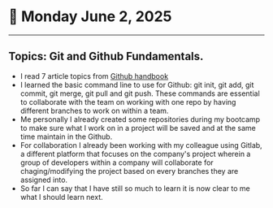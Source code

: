 # 📅 Monday June 2, 2025

---

## Topics: Git and Github Fundamentals.

- I read 7 article topics from [Github handbook](https://docs.github.com/en/get-started/using-git/about-git)
- I learned the basic command line to use for Github: git init, git add, git commit, git merge, git pull and git push. These commands are essential to collaborate with the team on working with one repo by having different branches to work on within a team.
- Me personally I already created some repositories during my bootcamp to make sure what I work on in a project will be saved and at the same time maintain in the Github.
- For collaboration I already been working with my colleague using Gitlab, a different platform that focuses on the company's project wherein a group of developers within a company will collaborate for chaging/modifying the project based on every branches they are assigned into.
- So far I can say that I have still so much to learn it is now clear to me what I should learn next.
